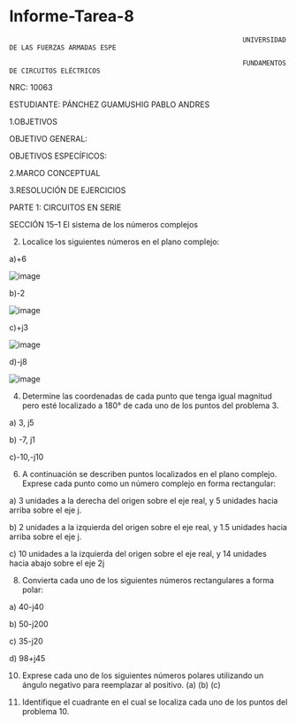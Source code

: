 # Informe-Tarea-8

                                                               UNIVERSIDAD DE LAS FUERZAS ARMADAS ESPE

                                                               FUNDAMENTOS DE CIRCUITOS ELÉCTRICOS

NRC: 10063

ESTUDIANTE: PÁNCHEZ GUAMUSHIG PABLO ANDRES

1.OBJETIVOS

OBJETIVO GENERAL:

OBJETIVOS ESPECÍFICOS:

2.MARCO CONCEPTUAL


3.RESOLUCIÓN DE EJERCICIOS

PARTE 1: CIRCUITOS EN SERIE

SECCIÓN 15–1 El sistema de los números complejos

2. Localice los siguientes números en el plano complejo:

a)+6

![image](https://user-images.githubusercontent.com/116771507/220778351-4a212d4c-6582-4f42-adea-f687c3e32659.png)


b)-2

![image](https://user-images.githubusercontent.com/116771507/220778490-a9053288-3186-45cc-81b4-00a907b1626b.png)


c)+j3

![image](https://user-images.githubusercontent.com/116771507/220778738-d96afb68-b06d-4c74-a798-265ac018c8bb.png)

d)-j8

![image](https://user-images.githubusercontent.com/116771507/220778990-3061eea8-e8d1-4e04-ba90-6b5883b368ea.png)

4. Determine las coordenadas de cada punto que tenga igual magnitud pero esté localizado a 180° de cada uno de los puntos del problema 3.

a) 3, j5 

b) -7, j1 

c)-10,-j10

6. A continuación se describen puntos localizados en el plano complejo. Exprese cada punto como un número complejo en forma rectangular:

a) 3 unidades a la derecha del origen sobre el eje real, y 5 unidades hacia arriba sobre el eje j.

b) 2 unidades a la izquierda del origen sobre el eje real, y 1.5 unidades hacia arriba sobre el eje j.

c) 10 unidades a la izquierda del origen sobre el eje real, y 14 unidades hacia abajo sobre el eje 2j

8. Convierta cada uno de los siguientes números rectangulares a forma polar:

a) 40-j40

b) 50-j200

c) 35-j20

d) 98+j45

10. Exprese cada uno de los siguientes números polares utilizando un ángulo negativo para reemplazar al
positivo.
(a) (b) (c)

12. Identifique el cuadrante en el cual se localiza cada uno de los puntos del problema 10.













































































